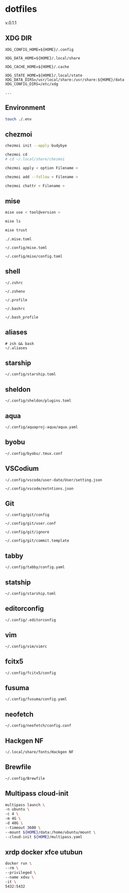 <!-- <link href="./style.css" rel="stylesheet"></link> -->

# dotfiles

v.0.1.1

## XDG DIR

```:path
XDG_CONFIG_HOME=${HOME}/.config

XDG_DATA_HOME=${HOME}/.local/share

XDG_CACHE_HOME=${HOME}/.cache

XDG_STATE_HOME=${HOME}/.local/state
XDG_DATA_DIRS=/usr/local/share:/usr/share:${HOME}/data
XDG_CONFIG_DIRS=/etc/xdg

...
```

## Environment

```sh
touch ./.env
```

## chezmoi

```sh
chezmoi init --apply budybye

chezmoi cd
# cd ~/.local/share/chezmoi

chezmoi apply < option Filename >

chezmoi add --follow < Filename >

chezmoi chattr < Filename >
```

## mise

```sh
mise use < tool@version >

mise ls

mise trust
```

```:path
./.mise.toml

~/.config/mise.toml

~/.config/mise/config.toml
```

## shell

```:path
~/.zshrc

~/.zshenv

~/.profile

~/.bashrc

~/.bash_profile
```

## aliases

```:path
# zsh && bash
~/.aliases
```

## starship

```:path
~/.config/starship.toml
```

## sheldon

```:path
~/.config/sheldon/plugins.toml
```

## aqua

```:path
~/.config/aquaproj-aqua/aqua.yaml
```

## byobu

```:path
~/.config/byobu/.tmux.conf
```

## VSCodium

```:path
~/.config/vscode/user-date/User/setting.json

~/.config/vscode/extntions.json
```

## Git

```:path
~/.config/git/config

~/.config/git/user.conf

~/.config/git/ignore

~/.config/git/commit.template
```

## tabby

```:path
~/.config/tabby/config.yaml
```

## statship

```:path
~/.config/starship.toml
```

## editorconfig

```:path
~/.config/.editorconfig
```

## vim

```:path
~/.config/vim/vimrc
```

## fcitx5

```:path
~/.config/fcitx5/config
```

## fusuma

```:path
~/.config/fusuma/config.yaml
```

## neofetch

```:path
~/.config/neofetch/config.conf
```

## Hackgen NF

```:path
~/.local/share/fonts/Hackgen NF
```

## Brewfile

```:path
~/.config/Brewfile
```

## Multipass cloud-init

```sh
multipass launch \
-n ubuntu \
-c 4 \
-m 4G \
-d 40G \
--timeout 3600 \
--mount ${HOME}/data:/home/ubuntu/mount \
--cloud-init ${HOME}/multipass.yaml
```

## xrdp docker xfce utubun

```sh
docker run \
--rm \
--privileged \
--name xdxu \
-it \
5432:5432
```
